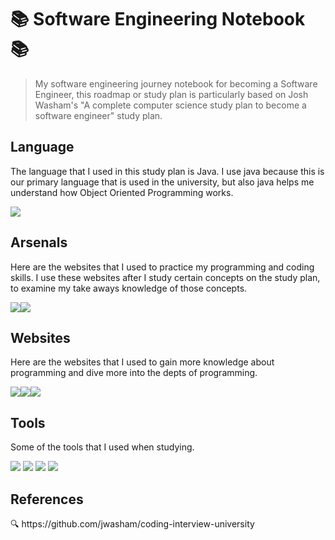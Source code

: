 <h1>📚 Software Engineering Notebook 📚</h1>

> My software engineering journey notebook for becoming a Software Engineer, this roadmap or study plan is particularly based on Josh Washam's "A complete computer science study plan to become a software engineer" study plan.

<h2>Language</h2>
<p>The language that I used in this study plan is Java. I use java because this is our primary language that is used in the university, but also java helps me understand how Object Oriented Programming works.</p>
<img src="https://img.shields.io/badge/java-%23ED8B00.svg?style=for-the-badge&logo=java&logoColor=white"/>

<h2>Arsenals</h2>
<p>Here are the websites that I used to practice my programming and coding skills. I use these websites after I study certain concepts on the study plan, to examine my take aways knowledge of those concepts.</p>
<div style="display: flex; align-items: flex-start;">
<img src="https://img.shields.io/badge/-Hackerrank-2EC866?style=for-the-badge&logo=HackerRank&logoColor=white"/>
<img src="https://img.shields.io/badge/LeetCode-000000?style=for-the-badge&logo=LeetCode&logoColor=#d16c06">
</div>

<h2>Websites</h2>
<p>Here are the websites that I used to gain more knowledge about programming and dive more into the depts of programming.</p>
<div style="display: flex; align-items: flex-start;">
<img src="https://img.shields.io/badge/GeeksforGeeks-gray?style=for-the-badge&logo=geeksforgeeks&logoColor=35914c"/>
<img src="https://img.shields.io/badge/-Stackoverflow-FE7A16?style=for-the-badge&logo=stack-overflow&logoColor=white"/>
<img src="https://img.shields.io/badge/Reddit-%23FF4500.svg?style=for-the-badge&logo=Reddit&logoColor=white"/>
</div>

<h2>Tools</h2>
<p>Some of the tools that I used when studying.</p>
<img src="https://img.shields.io/badge/Visual%20Studio%20Code-0078d7.svg?style=for-the-badge&logo=visual-studio-code&logoColor=white"/>
<img src="https://img.shields.io/badge/github-%23121011.svg?style=for-the-badge&logo=github&logoColor=white"/>
<img src="https://img.shields.io/badge/git-%23F05033.svg?style=for-the-badge&logo=git&logoColor=white"/>
<img src="https://img.shields.io/badge/Excalidraw-%23F05033.svg?style=for-the-badge&logo=Excalidraw&logoColor=35914c"/>

<h2>References</h2>
<a>🔍 https://github.com/jwasham/coding-interview-university</a>